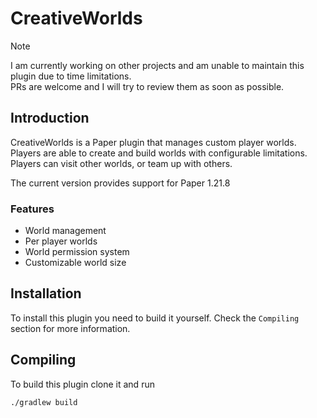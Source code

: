 # CreativeWorlds

> [!NOTE]
> I am currently working on other projects and am unable to maintain this plugin due to time limitations.<br>
> PRs are welcome and I will try to review them as soon as possible.

## Introduction
CreativeWorlds is a Paper plugin that manages custom player worlds. Players are able to create and build worlds with configurable limitations.
Players can visit other worlds, or team up with others.

The current version provides support for Paper 1.21.8

### Features
- World management
- Per player worlds
- World permission system
- Customizable world size

## Installation
To install this plugin you need to build it yourself. Check the `Compiling` section for more information.

## Compiling
To build this plugin clone it and run
```
./gradlew build
```
